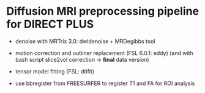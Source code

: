 # Diffusion MRI preprocessing pipeline for DIRECT PLUS

+ denoise with MRTrix 3.0: dwidenoise + MRDegibbs tool

+ motion correction and outliner replacement (FSL 6.0.1: eddy) (and with bash script slice2vol correction -> **final** data version)

+ tensor model fitting (FSL: dtifit)

+ use bbregister from FREESURFER to register T1 and FA for ROI analysis
